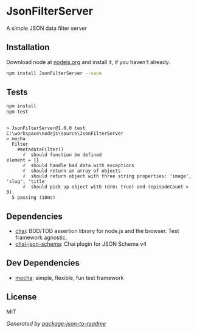 # JsonFilterServer 

A simple JSON data filter server

## Installation

Download node at [nodejs.org](http://nodejs.org) and install it, if you haven't already.

```sh
npm install JsonFilterServer --save
```


## Tests

```sh
npm install
npm test
```
```

> JsonFilterServer@1.0.0 test C:\workspace\nodejs\source\JsonFilterServer
> mocha
  Filter
    #metadataFilter()
      √  should function be defined 
element = {}
      √  should handle bad data with exceptions
      √  should return an array of objects
      √  should return object with three string properties: 'image', 'slug', 'title' 
      √  should pick up object with (drm: true) and (episodeCount > 0).
  5 passing (10ms)

```

## Dependencies

- [chai](https://github.com/chaijs/chai): BDD/TDD assertion library for node.js and the browser. Test framework agnostic.
- [chai-json-schema](https://github.com/Bartvds/chai-json-schema): Chai plugin for JSON Schema v4

## Dev Dependencies

- [mocha](https://github.com/mochajs/mocha): simple, flexible, fun test framework


## License

MIT

_Generated by [package-json-to-readme](https://github.com/zeke/package-json-to-readme)_
